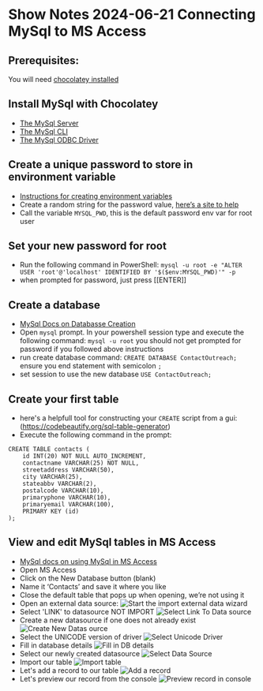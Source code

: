 # Show Notes 2024-06-21 Connecting MySql to MS Access
## Prerequisites:
You will need [chocolatey installed]( https://chocolatey.org/install)
## Install MySql with Chocolatey
- [The MySql Server](https://community.chocolatey.org/packages/mysql)
- [The MySql CLI](https://community.chocolatey.org/packages/mysql-cli)
- [The MySql ODBC Driver](https://community.chocolatey.org/packages/mysql.odbc)
## Create a unique password to store in environment variable
- [Instructions for creating environment variables](https://gist.github.com/mitchmindtree/92c8e37fa80c8dddee5b94fc88d1288b)
- Create a random string for the password value, [here’s a site to help](https://www.random.org/strings/)
- Call the variable `MYSQL_PWD`, this is the default password env var for root user
## Set your new password for root
- Run the following command in PowerShell: `mysql -u root -e "ALTER USER 'root'@'localhost' IDENTIFIED BY '$($env:MYSQL_PWD)'" -p`
- when prompted for password, just press [[ENTER]]
## Create a database
- [MySql Docs on Databasse Creation](https://dev.mysql.com/doc/refman/8.4/en/creating-database.html)
- Open `mysql` prompt. In your powershell session type and execute the following command: `mysql -u root` you should not get prompted for password if you followed above instructions
- run create database command: `CREATE DATABASE ContactOutreach;` ensure you end statement with semicolon `;`
- set session to use the new database `USE ContactOutreach;`
## Create your first table
- here's a helpfull tool for constructing your `CREATE` script from a gui: (https://codebeautify.org/sql-table-generator)
- Execute the following command in the prompt:
```
CREATE TABLE contacts (
    id INT(20) NOT NULL AUTO_INCREMENT,
    contactname VARCHAR(25) NOT NULL,
    streetaddress VARCHAR(50),
    city VARCHAR(25),
    stateabbv VARCHAR(2),
    postalcode VARCHAR(10),
    primaryphone VARCHAR(10),
    primaryemail VARCHAR(100),
    PRIMARY KEY (id)
);
```
## View and edit MySql tables in MS Access
- [MySql docs on using MySql in MS Access](https://dev.mysql.com/doc/connector-odbc/en/connector-odbc-examples-tools-with-access-linked-tables.html)
- Open MS Access
- Click on the New Database button (blank)
- Name it ‘Contacts’ and save it where you like
- Close the default table that pops up when opening, we’re not using it
- Open an external data source:
![Start the import external data wizard](./imgs/01_ODBC_Connection.png)
- Select 'LINK' to datasource NOT IMPORT
![Select Link To Data source](./imgs/02_Link_Data_Source.png)
- Create a new datasource if one does not already exist
![Create New Datas ource](./imgs/03_Create_New_DataSource.png)
- Select the UNICODE version of driver
![Select Unicode Driver](./imgs/04_Use_Unicode_ODBC.png)
- Fill in database details
![Fill in DB details](./imgs/05_Fill_DB_Details.png)
- Select our newly created datasource
![Select Data Source](./imgs/06_Select_New_Created_Source.png)
- Import our table
![Import table](./imgs/07_Import_Tables.png)
- Let's add a record to our table
![Add a record](./imgs/08_Add_Record_Via_MSAccess.png)
- Let's preview our record from the console
![Preview record in console](./imgs/09_Preview_Record_In_Console.png)